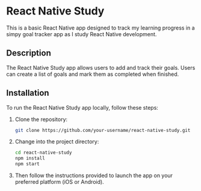 # React Native Study

This is a basic React Native app designed to track my learning progress in a simpy goal tracker app as I study React Native development.

## Description

The React Native Study app allows users to add and track their goals. 
Users can create a list of goals and mark them as completed when finished. 

## Installation

To run the React Native Study app locally, follow these steps:

1. Clone the repository:

   ```bash
   git clone https://github.com/your-username/react-native-study.git

2. Change into the project directory:
    ```bash
   cd react-native-study
   npm install
   npm start
   
3. Then follow the instructions provided to launch the app on your preferred platform (iOS or Android).


